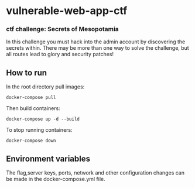 # vulnerable-web-app-ctf
### ctf challenge: Secrets of Mesopotamia

In this challenge you must hack into the admin account by discovering the secrets within. There may be more than one way to solve the challenge, but all routes lead to glory and security patches!

## How to run
In the root directory pull images:
```
docker-compose pull
```
Then build containers:
```
docker-compose up -d --build
```
To stop running containers:
```
docker-compose down
```

## Environment variables
The flag,server keys, ports, network and other configuration changes can be made in the docker-compose.yml file.
